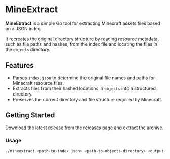# MineExtract

**MineExtract** is a simple Go tool for extracting Minecraft assets files based on a JSON index.

It recreates the original directory structure by reading resource metadata, such as file paths and hashes, from the index file and locating the files in the `objects` directory.

## Features

- Parses `index.json` to determine the original file names and paths for Minecraft resource files.
- Extracts files from their hashed locations in `objects` into a structured directory.
- Preserves the correct directory and file structure required by Minecraft.

## Getting Started

Download the latest release from the [releases page](https://github.com/krau/MineExtract/releases) and extract the archive.

### Usage

```sh
./mineextract <path-to-index.json> <path-to-objects-directory> <output-directory>
```

